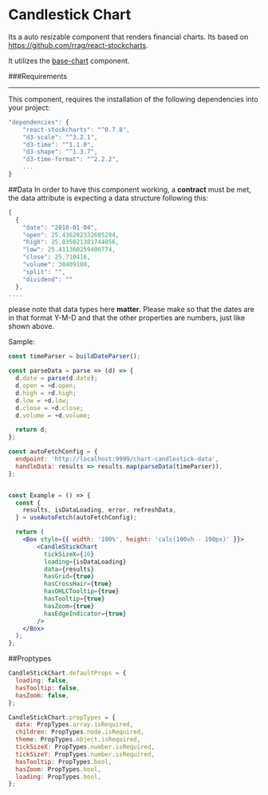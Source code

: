# Candlestick Chart

Its a auto resizable component that renders financial charts. Its based on
https://github.com/rrag/react-stockcharts.

It utilizes the [base-chart](/story/financial-charts--base-chart) component.


###Requirements
<hr/>

This component, requires the installation of the following dependencies into your project:

```jsx
"dependencies": {
    "react-stockcharts": "^0.7.8",
    "d3-scale": "^3.2.1",
    "d3-time": "^1.1.0",
    "d3-shape": "^1.3.7",
    "d3-time-format": "^2.2.2",
    ...
}
``` 


##Data
In order to have this component working, a **contract** must be met, the data attribute 
is expecting a data structure following this:

```jsx
[
  {
    "date": "2010-01-04",
    "open": 25.436282332605284,
    "high": 25.835021381744056,
    "low": 25.411360259406774,
    "close": 25.710416,
    "volume": 38409100,
    "split": "",
    "dividend": ""
  },
....
```

please note that data types here **matter**. Please make so that the dates are in that format
Y-M-D and that the other properties are numbers, just like shown above.

Sample:



```jsx　
const timeParser = buildDateParser();

const parseData = parse => (d) => {
  d.date = parse(d.date);
  d.open = +d.open;
  d.high = +d.high;
  d.low = +d.low;
  d.close = +d.close;
  d.volume = +d.volume;

  return d;
};

const autoFetchConfig = {
  endpoint: 'http://localhost:9999/chart-candlestick-data',
  handleData: results => results.map(parseData(timeParser)),
};


const Example = () => {
  const {
    results, isDataLoading, error, refreshData,
  } = useAutoFetch(autoFetchConfig);

  return (
    <Box style={{ width: '100%', height: 'calc(100vh - 190px)' }}>
        <CandleStickChart
          tickSizeX={10}
          loading={isDataLoading}
          data={results}
          hasGrid={true}
          hasCrossHair={true}
          hasOHLCTooltip={true}
          hasTooltip={true}
          hasZoom={true}
          hasEdgeIndicator={true}
        />
    </Box>
  );
};
```

##Proptypes
```jsx
CandleStickChart.defaultProps = {
  loading: false,
  hasTooltip: false,
  hasZoom: false,
};

CandleStickChart.propTypes = {
  data: PropTypes.array.isRequired,
  children: PropTypes.node.isRequired,
  theme: PropTypes.object.isRequired,
  tickSizeX: PropTypes.number.isRequired,
  tickSizeY: PropTypes.number.isRequired,
  hasTooltip: PropTypes.bool,
  hasZoom: PropTypes.bool,
  loading: PropTypes.bool,
};
```
